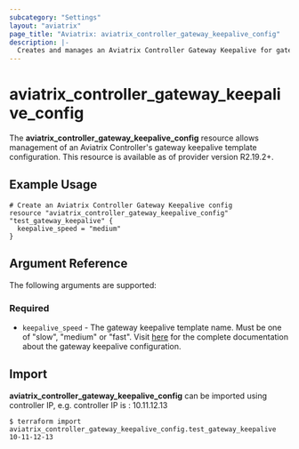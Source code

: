 ```yaml
---
subcategory: "Settings"
layout: "aviatrix"
page_title: "Aviatrix: aviatrix_controller_gateway_keepalive_config"
description: |-
  Creates and manages an Aviatrix Controller Gateway Keepalive for gateways
---
```


# aviatrix_controller_gateway_keepalive_config

The **aviatrix_controller_gateway_keepalive_config** resource allows management of an Aviatrix Controller's gateway keepalive template configuration. This resource is available as of provider version R2.19.2+.

## Example Usage

```hcl
# Create an Aviatrix Controller Gateway Keepalive config
resource "aviatrix_controller_gateway_keepalive_config" "test_gateway_keepalive" {
  keepalive_speed = "medium"
}
```


## Argument Reference

The following arguments are supported:

### Required
* `keepalive_speed` - The gateway keepalive template name. Must be one of "slow", "medium" or "fast". Visit [here](https://docs.aviatrix.com/HowTos/gateway.html#gateway-keepalives) for the complete documentation about the gateway keepalive configuration.

## Import

**aviatrix_controller_gateway_keepalive_config** can be imported using controller IP, e.g. controller IP is : 10.11.12.13

```
$ terraform import aviatrix_controller_gateway_keepalive_config.test_gateway_keepalive 10-11-12-13
```
